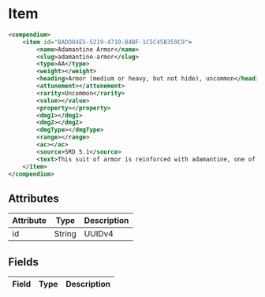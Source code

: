 # Item

```XML
<compendium>
    <item id="BADD84E5-5219-4710-B4BF-1C5C45B359C9">
		<name>Adamantine Armor</name>
		<slug>adamantine-armor</slug>
		<type>AA</type>
		<weight></weight>
		<heading>Armor (medium or heavy, but not hide), uncommon</heading>
		<attunement></attunement>
		<rarity>Uncommon</rarity>
		<value></value>
		<property></property>
		<dmg1></dmg1>
		<dmg2></dmg2>
		<dmgType></dmgType>
		<range></range>
		<ac></ac>
		<source>SRD 5.1</source>
		<text>This suit of armor is reinforced with adamantine, one of the hardest substances in existence. While you&apos;re wearing it, any critical hit against you becomes a normal hit.</text>
	</item>
</compendium>
```

## Attributes

| Attribute | Type | Description |
| --------- | ---- | ----------- |
| id  | String  | UUIDv4 |

## Fields

| Field  | Type | Description |
| ------ | ---- | ----------- |
